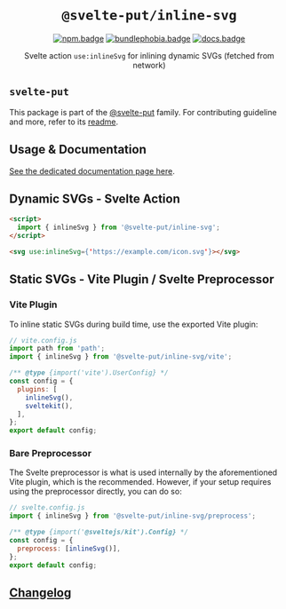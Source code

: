 <div align="center">

# `@svelte-put/inline-svg`

[![npm.badge]][npm] [![bundlephobia.badge]][bundlephobia] [![docs.badge]][docs]

Svelte action `use:inlineSvg` for inlining dynamic SVGs (fetched from network)

</div>

## `svelte-put`

This package is part of the [@svelte-put][github.monorepo] family. For contributing guideline and more, refer to its [readme][github.monorepo].

## Usage & Documentation

[See the dedicated documentation page here][docs].

## Dynamic SVGs - Svelte Action

```html
<script>
  import { inlineSvg } from '@svelte-put/inline-svg';
</script>

<svg use:inlineSvg={'https://example.com/icon.svg'}></svg>
```

## Static SVGs - Vite Plugin / Svelte Preprocessor

### Vite Plugin

To inline static SVGs during build time, use the exported Vite plugin:

```javascript
// vite.config.js
import path from 'path';
import { inlineSvg } from '@svelte-put/inline-svg/vite';

/** @type {import('vite').UserConfig} */
const config = {
  plugins: [
    inlineSvg(),
    sveltekit(),
  ],
};
export default config;
```

### Bare Preprocessor

The Svelte preprocessor is what is used internally by the aforementioned Vite plugin, which is the recommended. However, if your setup requires using the preprocessor directly, you can do so:

```javascript
// svelte.config.js
import { inlineSvg } from '@svelte-put/inline-svg/preprocess';

/** @type {import('@sveltejs/kit').Config} */
const config = {
  preprocess: [inlineSvg()],
};
export default config;
```

## [Changelog][github.changelog]

<!-- github specifics -->

[github.monorepo]: https://github.com/vnphanquang/svelte-put
[github.changelog]: https://github.com/vnphanquang/svelte-put/blob/next/packages/inline-svg/CHANGELOG.md
[github.issues]: https://github.com/vnphanquang/svelte-put/issues?q=

<!-- heading badge -->

[npm.badge]: https://img.shields.io/npm/v/@svelte-put/inline-svg
[npm]: https://www.npmjs.com/package/@svelte-put/inline-svg
[bundlephobia.badge]: https://img.shields.io/bundlephobia/minzip/@svelte-put/inline-svg?label=minzipped
[bundlephobia]: https://bundlephobia.com/package/@svelte-put/inline-svg
[docs]: https://svelte-put.vnphanquang.com/docs/inline-svg
[docs.badge]: https://img.shields.io/badge/-Docs%20Site-blue


